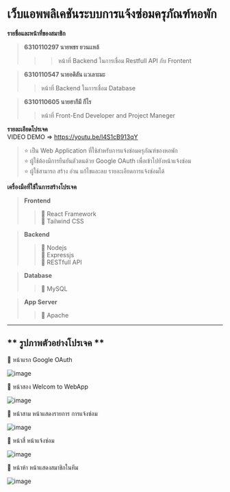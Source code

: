 # เว็บแอพพลิเคชันระบบการแจ้งซ่อมครุภัณฑ์หอพัก

**รายชื่อและหน้าที่ของสมาชิก**    

> **6310110297  นายพชร ยวนเเหล้**
>>> หน้าที่ Backend ในการเชื่อม Restfull API กับ Frontent   

> **6310110547  นายอดิลัน เเวเลาะมะ**  
>> หน้าที่ Backend ในการเชื่อม Database  

> **6310110605  นายฮากีมี กีไร**  
>> หน้าที่ Front-End Developer and Project Maneger  

**รายละเอียดโปรเจค**  
VIDEO DEMO => https://youtu.be/l4S1cB913qY

> :star: เป็น Web Application ที่ใช้สำหรับการแจ้งซ่อมครุภัณฑ์ของหอพัก  
  :star: ผู้ใช้ต้องมีการยืนยันตัวตนด้วย Google OAuth เพื่อเข้าไปยังหน้าแจ้งซ่อม  
  :star: ผู้ใช้สามารถ สร้าง อ่าน แก้ไขและลบ รายละเอียดการแจ้งซ่อมได้ 

**เครื่องมือที่ใช้ในการสร้างโปรเจค**  
> **Frontend**  
>> :tomato: React Framework  
>> :tomato: Tailwind CSS  

> **Backend**  
>> :tomato: Nodejs  
>> :tomato: Expressjs  
>> :tomato: RESTfull API  

> **Database**
>> :tomato: MySQL

> **App Server**
>> :tomato: Apache  

-------------------------
** รูปภาพตัวอย่างโปรเจค **
-------------------------
📄 หน้าแรก Google OAuth  

![image](https://user-images.githubusercontent.com/102495740/226120064-6c26d123-6b26-4a69-89b2-c311b876f5f6.png)

📄 หน้าสอง Welcom to WebApp  

![image](https://user-images.githubusercontent.com/102495740/226120585-3b41c410-f214-483c-8d55-eaba3ccab628.png)

📄 หน้าสาม หน้าแสดงรายการ การแจ้งซ่อม

![image](https://user-images.githubusercontent.com/102495740/226121189-e161ab14-5293-427d-86fb-54de450ee7e5.png)

📄 หน้าสี่ หน้าแจ้งซ่อม

![image](https://user-images.githubusercontent.com/102495740/226121267-c9e592bc-3ba4-4208-8bea-7c8a65ea93af.png)

📄 หน้าห้า หน้าแสดงสมาชิกในทีม

![image](https://user-images.githubusercontent.com/102495740/226121300-915fc037-8664-430b-8b58-a36deb605f3e.png)



